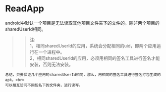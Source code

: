 # ReadApp

android中默认一个项目是无法读取其他项目文件夹下的文件的。除非两个项目的sharedUserId相同。<br> 
>>注:<br> 
>>1，相同sharedUserId的应用，系统会分配相同的uid，即两个应用运行在一个进程中。<br> 
>>2，相同sharedUserId的应用，必须用相同的签名工具进行签名才能安装，否则无法安装。<br>

    总结，只要保证几个应用的sharedUserId相同，那么，用相同的签名工具进行签名打包生成的apk，<br>
    可以相互访问不同包名下的文件夹，进行读写。


